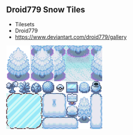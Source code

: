 ## Droid779 Snow Tiles
- Tilesets
- Droid779
- https://www.deviantart.com/droid779/gallery

![snow_tiles.png](snow_tiles.png)
